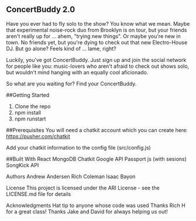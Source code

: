 
## ConcertBuddy 2.0
Have you ever had to fly solo to the show? You know what we mean. Maybe that experimental noise-rock duo from Brooklyn is on tour, but your friends aren't really up for ... ahem, "trying new things". Or maybe you're new in town. No friends yet, but you're dying to check out that new Electro-House DJ. But go alone? Feels kind of ... lame, right?

Luckily, you've got ConcertBuddy. Just sign up and join the social network for people like you: music-lovers who aren't afraid to check out shows solo, but wouldn't mind hanging with an equally cool aficionado.

So what are you waiting for? Find your ConcertBuddy.

##Getting Started
1. Clone the repo
2. npm install
3. npm runstart

##Prerequisites
You will need a chatkit account which you can create here: https://pusher.com/chatkit

Add your chatkit information to the config file (src/config.js)

##Built With
React
MongoDB
Chatkit
Google API
Passport js (with sesions)
SongKick API


Authors
Andrew Andersen
Rich Coleman
Isaac Bayon

License
This project is licensed under the ARI License - see the LICENSE.md file for details

Acknowledgments
Hat tip to anyone whose code was used
Thanks Rich H for a great class!
Thanks Jake and David for always helping us out!